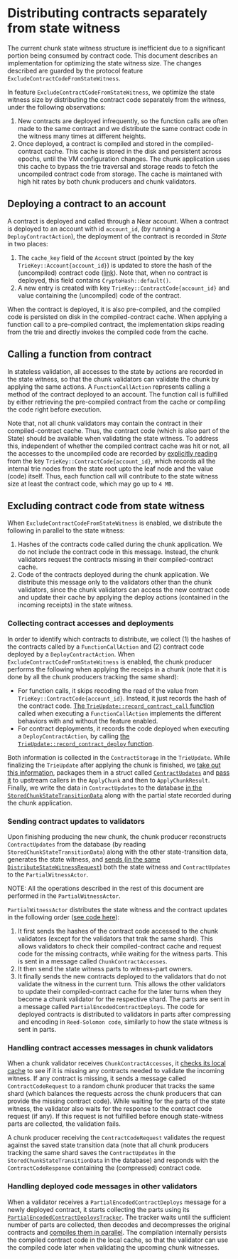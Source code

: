 # Distributing contracts separately from state witness

The current chunk state witness structure is inefficient due to a significant portion being consumed by contract code. This document describes an implementation for optimizing the state witness size. The changes described are guarded by the protocol feature `ExcludeContractCodeFromStateWitness`. 

In feature `ExcludeContractCodeFromStateWitness`, we optimize the state witness size by distributing the contract code separately from the witness, under the following observations:
1. New contracts are deployed infrequently, so the function calls are often made to the same contract and we distribute the same contract code in the witness many times at different heights.
2. Once deployed, a contract is compiled and stored in the compiled-contract cache. This cache is stored in the disk and persistent across epochs, until the VM configuration changes. The chunk application uses this cache to bypass the trie traversal and storage reads to fetch the uncompiled contract code from storage. The cache is maintaned with high hit rates by both chunk producers and chunk validators.

## Deploying a contract to an account

A contract is deployed and called through a Near account.
When a contract is deployed to an account with id `account_id`, (by running a `DeployContractAction`), the deployment of the contract is recorded in *State* in two places:

1. The `cache_key` field of the `Account` struct (pointed by the key `TrieKey::Account{account_id}`) is updated to store the hash of the (uncompiled) contract code ([link](https://github.com/near/nearcore/blob/ba0b23768e21eed3428024d19e763a37a2e055dd/core/primitives-core/src/account.rs#L64)). Note that, when no contract is deployed, this field contains `CryptoHash::default()`.
2. A new entry is created with key `TrieKey::ContractCode{account_id}` and value containing the (uncompiled) code of the contract.

When the contract is deployed, it is also pre-compiled, and the compiled code is persisted on disk in the compiled-contract cache. When applying a function call to a pre-compiled contract, the implementation skips reading from the trie and directly invokes the compiled code from the cache.

## Calling a function from contract

In stateless validation, all accesses to the state by actions are recorded in the state witness, so that the chunk validators can validate the chunk by applying the same actions.
A `FunctionCallAction` represents calling a method of the contract deployed to an account.
The function call is fulfilled by either retrieving the pre-compiled contract from the cache or compiling the code right before execution.

Note that, not all chunk validators may contain the contract in their compiled-contract cache.
Thus, the contract code (which is also part of the State) should be available when validating the state witness. 
To address this, independent of whether the compiled contract cache was hit or not, all the accesses to the uncompiled code are recorded by [explicitly reading](https://github.com/near/nearcore/blob/82707e8edfd1af7b1d2e5bb1c82ccf768c313e7c/core/store/src/trie/mod.rs#L1628-L1637) from the key `TrieKey::ContractCode{account_id}`, which records all the internal trie nodes from the state root upto the leaf node and the value (code) itself.
Thus, each function call will contribute to the state witness size at least the contract code, which may go up to `4 MB`.

## Excluding contract code from state witness

When `ExcludeContractCodeFromStateWitness` is enabled, we distribute the following in parallel to the state witness:
1. Hashes of the contracts code called during the chunk application. We do not include the contract code in this message. Instead, the chunk validators request the contracts missing in their compiled-contract cache.
1. Code of the contracts deployed during the chunk application. We distribute this message only to the validators other than the chunk validators, since the chunk validators can access the new contract code and update their cache by applying the deploy actions (contained in the incoming receipts) in the state witness.

### Collecting contract accesses and deployments

In order to identify which contracts to distribute, we collect (1) the hashes of the contracts called by a `FunctionCallAction` and (2) contract code deployed by a `DeployContractAction`. 
When `ExcludeContractCodeFromStateWitness` is enabled, the chunk producer performs the following when applying the receips in a chunk (note that it is done by all the chunk producers tracking the same shard):

- For function calls, it skips recoding the read of the value from `TrieKey::ContractCode{account_id}`. Instead, it just records the hash of the contract code. [The `TrieUpdate::record_contract_call` function](https://github.com/near/nearcore/blob/82707e8edfd1af7b1d2e5bb1c82ccf768c313e7c/core/store/src/trie/update.rs#L267) called when executing a `FunctionCallAction` implements the different behaviors with and without the feature enabled.
- For contract deployments, it records the code deployed when executing a `DeployContractAction`, by calling [the `TrieUpdate::record_contract_deploy` function](https://github.com/near/nearcore/blob/82707e8edfd1af7b1d2e5bb1c82ccf768c313e7c/core/store/src/trie/update.rs#L255).

Both information is collected in the `ContractStorage` in the `TrieUpdate`.
While finalizing the `TrieUpdate` after applying the chunk is finished, we [take out this information](https://github.com/near/nearcore/blob/82707e8edfd1af7b1d2e5bb1c82ccf768c313e7c/runtime/runtime/src/lib.rs#L2082), packages them in a struct called [`ContractUpdates`](https://github.com/near/nearcore/blob/82707e8edfd1af7b1d2e5bb1c82ccf768c313e7c/core/primitives/src/stateless_validation/contract_distribution.rs#L374) and [pass it](https://github.com/near/nearcore/blob/82707e8edfd1af7b1d2e5bb1c82ccf768c313e7c/runtime/runtime/src/lib.rs#L2143) to upstream callers in the `ApplyChunk` and then to `ApplyChunkResult`. Finally, we write the data in `ContractUpdates` to the database [in the `StoredChunkStateTransitionData`](https://github.com/near/nearcore/blob/82707e8edfd1af7b1d2e5bb1c82ccf768c313e7c/core/primitives/src/stateless_validation/stored_chunk_state_transition_data.rs#L35) along with the partial state recorded during the chunk application.

### Sending contract updates to validators

Upon finishing producing the new chunk, the chunk producer reconstructs `ContractUpdates` from the database (by reading `StoredChunkStateTransitionData`) along with the other state-transition data, generates the state witness, and [sends (in the same `DistributeStateWitnessRequest`)](https://github.com/near/nearcore/blob/82707e8edfd1af7b1d2e5bb1c82ccf768c313e7c/chain/client/src/stateless_validation/state_witness_producer.rs#L75-L114) both the state witness and `ContractUpdates` to the `PartialWitnessActor`.

NOTE: All the operations described in the rest of this document are performed in the `PartialWitnessActor`.

`PartialWitnessActor` distributes the state witness and the contract updates in the following order ([see code here](https://github.com/near/nearcore/blob/82707e8edfd1af7b1d2e5bb1c82ccf768c313e7c/chain/client/src/stateless_validation/partial_witness/partial_witness_actor.rs#L207-L246)):
1. It first sends the hashes of the contract code accessed to the chunk validators (except for the validators that trak the same shard). This allows validators to check their compiled-contract cache and request code for the missing contracts, while waiting for the witness parts. This is sent in a message called `ChunkContractAccesses`.
1. It then send the state witness parts to witness-part owners.
1. It finally sends the new contracts deployed to the validators that do not validate the witness in the current turn. This allows the other validators to update their compiled-contract cache for the later turns when they become a chunk validator for the respective shard. The parts are sent in a message called `PartialEncodedContractDeploys`. The code for deployed contracts is distributed to validators in parts after compressing and encoding in `Reed-Solomon code`, similarly to how the state witness is sent in parts. 

### Handling contract accesses messages in chunk validators

When a chunk validator receives `ChunkContractAccesses`, it [checks its local cache](https://github.com/near/nearcore/blob/82707e8edfd1af7b1d2e5bb1c82ccf768c313e7c/chain/client/src/stateless_validation/partial_witness/partial_witness_actor.rs#L567) to see if it is missing any contracts needed to validate the incoming witness. If any contract is missing, it sends a message called `ContractCodeRequest` to a random chunk producer that tracks the same shard (which balances the requests across the chunk producers that can provide the missing contract code).
While waiting for the parts of the state witness, the validator also waits for the response to the contract code request (if any). If this request is not fulfilled before enough state-witness parts are collected, the validation fails.

A chunk producer receiving the `ContractCodeRequest` validates the request against the saved state transition data (note that all chunk producers tracking the same shard saves the `ContractUpdates` in the `StoredChunkStateTransitionData` in the database) and responds with the `ContractCodeResponse` containing the (compressed) contract code.

### Handling deployed code messages in other validators

When a validator receives a `PartialEncodedContractDeploys` message for a newly deployed contract, it starts collecting the parts using its [`PartialEncodedContractDeploysTracker`](https://github.com/near/nearcore/blob/82707e8edfd1af7b1d2e5bb1c82ccf768c313e7c/chain/client/src/stateless_validation/partial_witness/partial_deploys_tracker.rs#L74). The tracker waits until the sufficient number of parts are collected, then decodes and decompresses the original contracts and [compiles them in parallel](https://github.com/near/nearcore/blob/82707e8edfd1af7b1d2e5bb1c82ccf768c313e7c/chain/client/src/stateless_validation/partial_witness/partial_witness_actor.rs#L522). The compilation internally persists the compiled contract code in the local cache, so that the validator can use the compiled code later when validating the upcoming chunk witnesses.